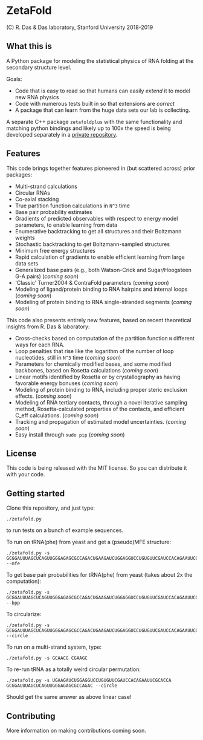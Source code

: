 # ZetaFold
(C) R. Das & Das laboratory, Stanford University 2018-2019

## What this is
A Python package for modeling the statistical physics of RNA folding at the secondary structure level. 

Goals:
 * Code that is easy to read so that humans can easily _extend_ it to model new RNA physics 
 * Code with numerous tests built in so that extensions are _correct_
 * A package that can learn from the huge data sets our lab is collecting.

A separate C++ package `zetafoldplus` with the same functionality and matching python bindings and likely up to 100x the speed is being developed separately in a [private repository](https://github.com/rhiju/zetafoldplus).

## Features 
This code brings together features pioneered in (but scattered across) prior packages:
 * Multi-strand calculations
 * Circular RNAs
 * Co-axial stacking
 * True partition function calculations in `N^3` time
 * Base pair probability estimates
 * Gradients of predicted observables with respect to energy model parameters, to enable learning from data
 * Enumerative backtracking to get all structures and their Boltzmann weights
 * Stochastic backtracking to get Boltzmann-sampled structures
 * Minimum free energy structures
 * Rapid calculation of gradients to enable efficient learning from large data sets
 * Generalized base pairs (e.g., both Watson-Crick and Sugar/Hoogsteen G-A pairs) (_coming soon_)
 * 'Classic' Turner2004 & ContraFold parameters (_coming soon_)
 * Modeling of ligand/protein binding to RNA hairpins and internal loops (_coming soon_)
 * Modeling of protein binding to RNA single-stranded segments (_coming soon_)
 
This code also presents entirely new features, based on recent theoretical insights from R. Das & laboratory:
 * Cross-checks based on computation of the partition function `N` different ways for each RNA.
 * Loop penalties that rise like the logarithm of the number of loop nucleotides, still in `N^3` time (_coming soon_)
 * Parameters for chemically modified bases, and some modified backbones, based on Rosetta calculations (_coming soon_)
 * Linear motifs identified by Rosetta or by crystallography as having favorable energy bonuses (_coming soon_)
 * Modeling of protein binding to RNA, including proper steric exclusion effects. (_coming soon_)
 * Modeling of RNA tertiary contacts, through a novel iterative sampling method, Rosetta-calculated properties of the contacts, and efficient C_eff calculations. (_coming soon_)
 * Tracking and propagation of estimated model uncertainties. (_coming soon_)
 * Easy install through `sudo pip` (_coming soon_)
 
## License
This code is being released with the MIT license. So you can distribute it with your code. 

## Getting started
Clone this repository, and just type:
```
./zetafold.py
```
to run tests on a bunch of example sequences.

To run on tRNA(phe) from yeast and get a (pseudo)MFE structure:
```
./zetafold.py -s GCGGAUUUAGCUCAGUUGGGAGAGCGCCAGACUGAAGAUCUGGAGGUCCUGUGUUCGAUCCACAGAAUUCGCACCA --mfe
```

To get base pair probabilities for tRNA(phe) from yeast (takes about 2x the computation):
```
./zetafold.py -s GCGGAUUUAGCUCAGUUGGGAGAGCGCCAGACUGAAGAUCUGGAGGUCCUGUGUUCGAUCCACAGAAUUCGCACCA --bpp
```

To circularize:

``` 
./zetafold.py -s GCGGAUUUAGCUCAGUUGGGAGAGCGCCAGACUGAAGAUCUGGAGGUCCUGUGUUCGAUCCACAGAAUUCGCACCA --circle
```

To run on a multi-strand system, type:
```
./zetafold.py -s GCAACG CGAAGC
```

To re-run tRNA as a totally weird circular permutation:
```
./zetafold.py -s UGAAGAUCUGGAGGUCCUGUGUUCGAUCCACAGAAUUCGCACCA GCGGAUUUAGCUCAGUUGGGAGAGCGCCAGAC --circle
```
Should get the same answer as above linear case!

## Contributing
More information on making contributions coming soon.
